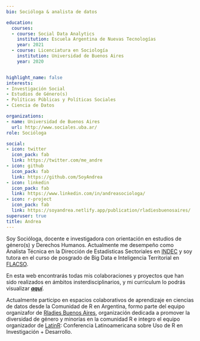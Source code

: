 ```yaml
---
bio: Socióloga & analista de datos

education:
  courses:
  - course: Social Data Analytics
    institution: Escuela Argentina de Nuevas Tecnologías
    year: 2021
  - course: Licenciatura en Sociología
    institution: Universidad de Buenos Aires
    year: 2020


highlight_name: false
interests:
- Investigación Social
- Estudios de Género(s)
- Políticas Públicas y Políticas Sociales
- Ciencia de Datos

organizations:
- name: Universidad de Buenos Aires  
  url: http://www.sociales.uba.ar/
role: Socióloga

social:
- icon: twitter
  icon_pack: fab
  link: https://twitter.com/me_andre
- icon: github
  icon_pack: fab
  link: https://github.com/SoyAndrea
- icon: linkedin
  icon_pack: fab
  link: https://www.linkedin.com/in/andreasociologa/
- icon: r-project
  icon_pack: fab
  link: https://soyandrea.netlify.app/publication/rladiesbuenosaires/ 
superuser: true
title: Andrea
---
```


Soy Socióloga, docente e investigadora con orientación en estudios de género(s) y Derechos Humanos. Actualmente me desempeño como Analista Técnica en la Dirección de Estadísticas Sectoriales en [INDEC](https://www.indec.gob.ar/indec/web/Institucional-Indec-Organigrama) y soy tutora en el curso de posgrado de Big Data e Inteligencia Territorial en [FLACSO](https://www.flacso.org.ar/formacion-academica/big-data-e-inteligencia-territorial/). 


En esta web encontrarás todas mis colaboraciones y proyectos que han sido realizados en ámbitos insterdisciplinarios, y mi curriculum lo podrás visualizar [**_aquí_**](https://soyandrea.netlify.app/media/CVAndrea.pdf).


Actualmente participo en espacios colaborativos de aprendizaje en ciencias de datos desde la Comunidad de R en Argentina, formo parte del equipo organizafor de [Rladies Buenos Aires](https://twitter.com/RLadiesBA), organización dedicada a promover la diversidad de género y minorías en la comunidad R e integro el equipo organizador de [LatinR](https://latin-r.com/): Conferencia Latinoamericana sobre Uso de R en Investigación + Desarrollo. 

